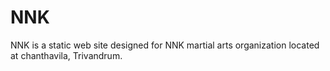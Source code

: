 # NNK
NNK is a static web site designed for NNK martial arts organization located at chanthavila, Trivandrum.
